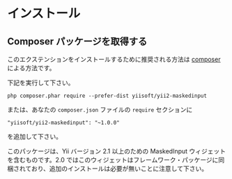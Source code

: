 インストール
============

## Composer パッケージを取得する

このエクステンションをインストールするために推奨される方法は [composer](http://getcomposer.org/download/) による方法です。

下記を実行して下さい。

```
php composer.phar require --prefer-dist yiisoft/yii2-maskedinput
```

または、あなたの `composer.json` ファイルの `require` セクションに

```
"yiisoft/yii2-maskedinput": "~1.0.0"
```

を追加して下さい。

このパッケージは、Yii バージョン 2.1 以上のための MaskedInput ウィジェットを含むものです。2.0 ではこのウィジェットはフレームワーク・パッケージに同梱されており、追加のインストールは必要が無いことに注意して下さい。
